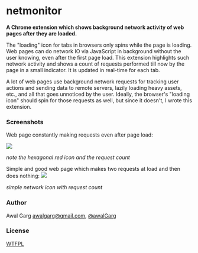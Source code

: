 # netmonitor

**A Chrome extension which shows background network activity of web pages after they are loaded.**

The "loading" icon for tabs in browsers only spins while the page is loading.  Web pages can do network IO via JavaScript in background without the user knowing, even after the first page load.  This extension highlights such network activity and shows a count of requests performed till now by the page in a small indicator.  It is updated in real-time for each tab.

A lot of web pages use background network requests for tracking user actions and sending data to remote servers, lazily loading heavy assets, etc., and all that goes unnoticed by the user. Ideally, the browser's "loading icon" should spin for those requests as well, but since it doesn't, I wrote this extension.

### Screenshots

Web page constantly making requests even after page load:

![](./screenshots/netmonitor-state-making-requests.png)

*note the hexagonal red icon and the request count*

Simple and good web page which makes two requests at load and then does nothing:
![](./screenshots/netmonitor-state-done.png)

*simple network icon with request count*


### Author

Awal Garg <awalgarg@gmail.com>, [@awalGarg](https://twitter.com/awalGarg)

### License

[WTFPL](http://www.wtfpl.net/)
